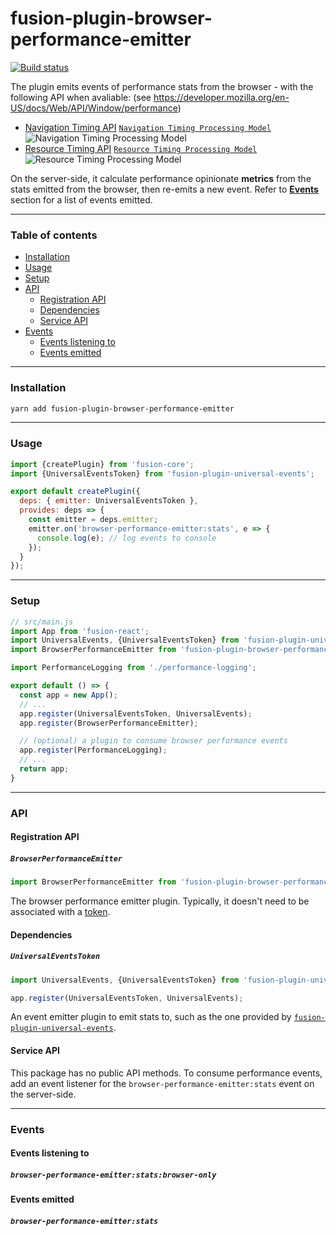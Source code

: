 # fusion-plugin-browser-performance-emitter

[![Build status](https://badge.buildkite.com/a7317a979159381e5e4ffb14e1ccd0d39737fd159f73863915.svg?branch=master)](https://buildkite.com/uberopensource/fusion-plugin-browser-performance-emitter)

The plugin emits events of performance stats from the browser - with the following API when avaliable:
(see https://developer.mozilla.org/en-US/docs/Web/API/Window/performance)
+ [Navigation Timing API](https://developer.mozilla.org/en-US/docs/Web/API/Navigation_timing_API)
[`Navigation Timing Processing Model`](https://www.w3.org/TR/navigation-timing/#processing-model)
![Navigation Timing Processing Model](https://www.w3.org/TR/navigation-timing/timing-overview.png)
+ [Resource Timing API](https://developer.mozilla.org/en-US/docs/Web/API/Window/performance)
[`Resource Timing Processing Model`](https://w3c.github.io/resource-timing/#processing-model)
![Resource Timing Processing Model](https://w3c.github.io/resource-timing/timestamp-diagram.svg)

On the server-side, it calculate performance opinionate **metrics** from the stats emitted from the browser, then re-emits a new event. Refer to [**Events**](#events) section for a list of events emitted.

---

### Table of contents

* [Installation](#installation)
* [Usage](#usage)
* [Setup](#setup)
* [API](#api)
  * [Registration API](#registration-api)
  * [Dependencies](#dependencies)
  * [Service API](#service-api)
* [Events](#events)
  * [Events listening to](#events-listening-to)
  * [Events emitted](#events-emitted)

---

### Installation

```sh
yarn add fusion-plugin-browser-performance-emitter
```

---

### Usage

```js
import {createPlugin} from 'fusion-core';
import {UniversalEventsToken} from 'fusion-plugin-universal-events';

export default createPlugin({
  deps: { emitter: UniversalEventsToken },
  provides: deps => {
    const emitter = deps.emitter;
    emitter.on('browser-performance-emitter:stats', e => {
      console.log(e); // log events to console
    });
  }
});
```

---

### Setup

```js
// src/main.js
import App from 'fusion-react';
import UniversalEvents, {UniversalEventsToken} from 'fusion-plugin-universal-events';
import BrowserPerformanceEmitter from 'fusion-plugin-browser-performance-emitter';

import PerformanceLogging from './performance-logging';

export default () => {
  const app = new App();
  // ...
  app.register(UniversalEventsToken, UniversalEvents);
  app.register(BrowserPerformanceEmitter);

  // (optional) a plugin to consume browser performance events
  app.register(PerformanceLogging);
  // ...
  return app;
}
```

---

### API

#### Registration API

##### `BrowserPerformanceEmitter`

```js
import BrowserPerformanceEmitter from 'fusion-plugin-browser-performance-emitter';
```

The browser performance emitter plugin. Typically, it doesn't need to be associated with a [token](https://github.com/fusionjs/fusion-core#token).

#### Dependencies

##### `UniversalEventsToken`

```js
import UniversalEvents, {UniversalEventsToken} from 'fusion-plugin-universal-events';

app.register(UniversalEventsToken, UniversalEvents);
```

An event emitter plugin to emit stats to, such as the one provided by [`fusion-plugin-universal-events`](https://github.com/fusionjs/fusion-plugin-universal-events).

#### Service API

This package has no public API methods. To consume performance events, add an event listener for the `browser-performance-emitter:stats` event on the server-side.

---

### Events

#### Events listening to

##### `browser-performance-emitter:stats:browser-only`

#### Events emitted

##### `browser-performance-emitter:stats`
